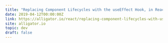 ```yaml
---
title: "Replacing Component Lifecycles with the useEffect Hook, in React"
date: 2019-04-12T00:00:00Z
link: https://alligator.io/react/replacing-component-lifecycles-with-useeffect/
site: alligator.io
topic: dev
draft: false
---
```

